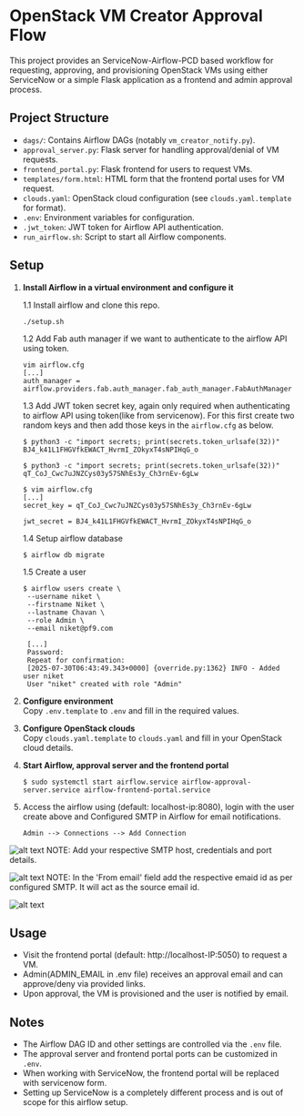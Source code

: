 # OpenStack VM Creator Approval Flow

This project provides an ServiceNow-Airflow-PCD based workflow for requesting, approving, and provisioning OpenStack VMs using either ServiceNow or a simple Flask application as a frontend and admin approval process.

## Project Structure

- `dags/`: Contains Airflow DAGs (notably `vm_creator_notify.py`).
- `approval_server.py`: Flask server for handling approval/denial of VM requests.
- `frontend_portal.py`: Flask frontend for users to request VMs.
- `templates/form.html`: HTML form that the frontend portal uses for VM request.
- `clouds.yaml`: OpenStack cloud configuration (see `clouds.yaml.template` for format).
- `.env`: Environment variables for configuration.
- `.jwt_token`: JWT token for Airflow API authentication.
- `run_airflow.sh`: Script to start all Airflow components.

## Setup

1. **Install Airflow in a virtual environment and configure it**
   
   1.1 Install airflow and clone this repo.
   ```
   ./setup.sh
   ```

   1.2 Add Fab auth manager if we want to authenticate to the airflow API using token.
   ```
   vim airflow.cfg
   [...]
   auth_manager = airflow.providers.fab.auth_manager.fab_auth_manager.FabAuthManager
   ```
   
   1.3 Add JWT token secret key, again only required when authenticating to airflow API using token(like from servicenow). For this first create two random keys and then add those keys in the `airflow.cfg` as below.
   ```
   $ python3 -c "import secrets; print(secrets.token_urlsafe(32))"
   BJ4_k41L1FHGVfkEWACT_HvrmI_ZOkyxT4sNPIHqG_o
   
   $ python3 -c "import secrets; print(secrets.token_urlsafe(32))"
   qT_CoJ_Cwc7uJNZCys03y57SNhEs3y_Ch3rnEv-6gLw

   $ vim airflow.cfg
   [...]
   secret_key = qT_CoJ_Cwc7uJNZCys03y57SNhEs3y_Ch3rnEv-6gLw

   jwt_secret = BJ4_k41L1FHGVfkEWACT_HvrmI_ZOkyxT4sNPIHqG_o
   ```
   1.4 Setup airflow database
   ```
   $ airflow db migrate
   ```
   1.5 Create a user
   ```
   $ airflow users create \
    --username niket \
    --firstname Niket \
    --lastname Chavan \
    --role Admin \
    --email niket@pf9.com
   
    [...]
    Password:
    Repeat for confirmation:
    [2025-07-30T06:43:49.343+0000] {override.py:1362} INFO - Added user niket
    User "niket" created with role "Admin"
   ```

2. **Configure environment**  
   Copy `.env.template` to `.env` and fill in the required values.

3. **Configure OpenStack clouds**  
   Copy `clouds.yaml.template` to `clouds.yaml` and fill in your OpenStack cloud details.

4. **Start Airflow, approval server and the frontend portal**  
   ```
   $ sudo systemctl start airflow.service airflow-approval-server.service airflow-frontend-portal.service
   ```
5. Access the airflow using (default: localhost-ip:8080), login with the user create above and Configured SMTP in Airflow for email notifications.

   `Admin --> Connections --> Add Connection`

![alt text](<Screenshot 2025-08-14 at 17.44.44.png>)
NOTE: Add your respective SMTP host, credentials and port details. 

![alt text](<Screenshot 2025-08-14 at 17.44.58.png>)
NOTE: In the 'From email' field add the respective emaid id as per configured SMTP. It will act as the source email id.

![alt text](<Screenshot 2025-08-14 at 17.45.06.png>)

## Usage

- Visit the frontend portal (default: http://localhost-IP:5050) to request a VM.
- Admin(ADMIN_EMAIL in .env file) receives an approval email and can approve/deny via provided links.
- Upon approval, the VM is provisioned and the user is notified by email.

## Notes

- The Airflow DAG ID and other settings are controlled via the `.env` file.
- The approval server and frontend portal ports can be customized in `.env`.
- When working with ServiceNow, the frontend portal will be replaced with servicenow form.
- Setting up ServiceNow is a completely different process and is out of scope for this airflow setup.
